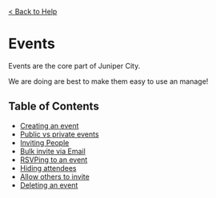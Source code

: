 [&lt; Back to Help](/help)

# Events

Events are the core part of Juniper City.

We are doing are best to make them easy to use an manage!

## Table of Contents

<div class="main-nav">

* [Creating an event](/help/creating-an-event)
* [Public vs private events](/help/public-v-private-events)
* [Inviting People](/help/inviting-people-to-event)
* [Bulk invite via Email](/help/bulk-invite-via-email)
* [RSVPing to an event](/help/rsvping)
* [Hiding attendees](/help/hiding-event-attendees)
* [Allow others to invite](/help/allow-others-to-invite)
* [Deleting an event](/help/delete-event)

</div>
